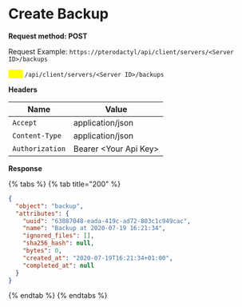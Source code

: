 # Create Backup

**Request method: POST**

Request Example: `https://pterodactyl/api/client/servers/<Server ID>/backups`

<mark style="color:yellow;">`POST`</mark> `/api/client/servers/<Server ID>/backups`

**Headers**

| Name            | Value                  |
| --------------- | ---------------------- |
| `Accept`        | application/json       |
| `Content-Type`  | application/json       |
| `Authorization` | Bearer \<Your Api Key> |

**Response**

{% tabs %}
{% tab title="200" %}
```json
{
  "object": "backup",
  "attributes": {
    "uuid": "63087048-eada-419c-ad72-803c1c949cac",
    "name": "Backup at 2020-07-19 16:21:34",
    "ignored_files": [],
    "sha256_hash": null,
    "bytes": 0,
    "created_at": "2020-07-19T16:21:34+01:00",
    "completed_at": null
  }
}
```
{% endtab %}
{% endtabs %}
